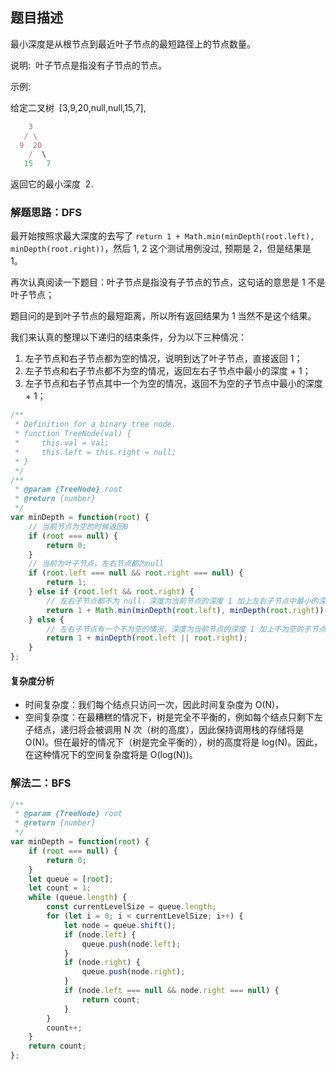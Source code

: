 ## 题目描述

最小深度是从根节点到最近叶子节点的最短路径上的节点数量。

说明:  叶子节点是指没有子节点的节点。

示例:

给定二叉树  [3,9,20,null,null,15,7],

```js
    3
   / \
  9  20
    /  \
   15   7
```

返回它的最小深度  2.

### 解题思路：DFS

最开始按照求最大深度的去写了 `return 1 + Math.min(minDepth(root.left), minDepth(root.right))`，然后 1, 2 这个测试用例没过, 预期是 2，但是结果是 1。

再次认真阅读一下题目：叶子节点是指没有子节点的节点，这句话的意思是 1 不是叶子节点；

题目问的是到叶子节点的最短距离，所以所有返回结果为 1 当然不是这个结果。

我们来认真的整理以下递归的结束条件，分为以下三种情况：

1. 左子节点和右子节点都为空的情况，说明到达了叶子节点，直接返回 1；
2. 左子节点和右子节点都不为空的情况，返回左右子节点中最小的深度 + 1；
3. 左子节点和右子节点其中一个为空的情况，返回不为空的子节点中最小的深度 + 1；

```js
/**
 * Definition for a binary tree node.
 * function TreeNode(val) {
 *     this.val = val;
 *     this.left = this.right = null;
 * }
 */
/**
 * @param {TreeNode} root
 * @return {number}
 */
var minDepth = function(root) {
    // 当前节点为空的时候返回0
    if (root === null) {
        return 0;
    }
    // 当前为叶子节点，左右节点都为null
    if (root.left === null && root.right === null) {
        return 1;
    } else if (root.left && root.right) {
        // 左右子节点都不为 null，深度为当前节点的深度 1 加上左右子节点中最小的深度
        return 1 + Math.min(minDepth(root.left), minDepth(root.right));
    } else {
        // 左右子节点有一个不为空的情况，深度为当前节点的深度 1 加上不为空的子节点中最小的深度
        return 1 + minDepth(root.left || root.right);
    }
};
```

#### 复杂度分析

-   时间复杂度：我们每个结点只访问一次，因此时间复杂度为 O(N)，
-   空间复杂度：在最糟糕的情况下，树是完全不平衡的，例如每个结点只剩下左子结点，递归将会被调用 N 次（树的高度），因此保持调用栈的存储将是 O(N)。但在最好的情况下（树是完全平衡的），树的高度将是 log(N)。因此，在这种情况下的空间复杂度将是 O(log(N))。

### 解法二：BFS

```js
/**
 * @param {TreeNode} root
 * @return {number}
 */
var minDepth = function(root) {
    if (root === null) {
        return 0;
    }
    let queue = [root];
    let count = 1;
    while (queue.length) {
        const currentLevelSize = queue.length;
        for (let i = 0; i < currentLevelSize; i++) {
            let node = queue.shift();
            if (node.left) {
                queue.push(node.left);
            }
            if (node.right) {
                queue.push(node.right);
            }
            if (node.left === null && node.right === null) {
                return count;
            }
        }
        count++;
    }
    return count;
};
```
